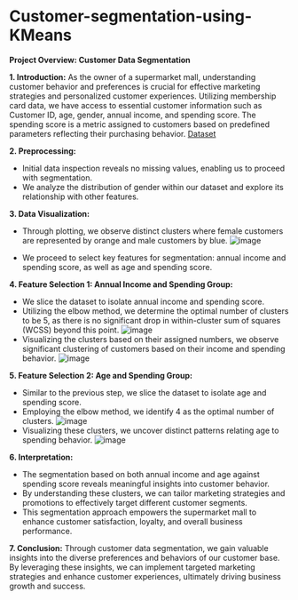 # Customer-segmentation-using-KMeans

**Project Overview: Customer Data Segmentation**

**1. Introduction:**
   As the owner of a supermarket mall, understanding customer behavior and preferences is crucial for effective marketing strategies and personalized customer experiences. Utilizing membership card data, we have access to essential customer information such as Customer ID, age, gender, annual income, and spending score. The spending score is a metric assigned to customers based on predefined parameters reflecting their purchasing behavior. [Dataset]([url](https://www.kaggle.com/datasets/vjchoudhary7/customer-segmentation-tutorial-in-python/data))

**2. Preprocessing:**
   - Initial data inspection reveals no missing values, enabling us to proceed with segmentation.
   - We analyze the distribution of gender within our dataset and explore its relationship with other features.

**3. Data Visualization:**
   - Through plotting, we observe distinct clusters where female customers are represented by orange and male customers by blue.
     ![image](https://github.com/sudikshaacharya1/Customer-segmentation-using-KMeans/assets/138321124/d544a9f5-4b18-4a33-98b1-fad1ed162376)

   - We proceed to select key features for segmentation: annual income and spending score, as well as age and spending score.

**4. Feature Selection 1: Annual Income and Spending Group:**
   - We slice the dataset to isolate annual income and spending score.
   - Utilizing the elbow method, we determine the optimal number of clusters to be 5, as there is no significant drop in within-cluster sum of squares (WCSS) beyond this point.
     ![image](https://github.com/sudikshaacharya1/Customer-segmentation-using-KMeans/assets/138321124/3fc4e35e-96c4-4950-adbc-e1bf82ac0c56)
   - Visualizing the clusters based on their assigned numbers, we observe significant clustering of customers based on their income and spending behavior.
     ![image](https://github.com/sudikshaacharya1/Customer-segmentation-using-KMeans/assets/138321124/4565bcf4-3aee-4cb0-a67f-5e1b5d68d7a9)


**5. Feature Selection 2: Age and Spending Group:**
   - Similar to the previous step, we slice the dataset to isolate age and spending score.
   - Employing the elbow method, we identify 4 as the optimal number of clusters.
     ![image](https://github.com/sudikshaacharya1/Customer-segmentation-using-KMeans/assets/138321124/6cf8471f-c09d-4961-aff4-35bef3fd0618)
   - Visualizing these clusters, we uncover distinct patterns relating age to spending behavior.
     ![image](https://github.com/sudikshaacharya1/Customer-segmentation-using-KMeans/assets/138321124/808f0d2a-148d-4776-bd0c-8fe421f7a46e)


**6. Interpretation:**
   - The segmentation based on both annual income and age against spending score reveals meaningful insights into customer behavior.
   - By understanding these clusters, we can tailor marketing strategies and promotions to effectively target different customer segments.
   - This segmentation approach empowers the supermarket mall to enhance customer satisfaction, loyalty, and overall business performance.

**7. Conclusion:**
   Through customer data segmentation, we gain valuable insights into the diverse preferences and behaviors of our customer base. By leveraging these insights, we can implement targeted marketing strategies and enhance customer experiences, ultimately driving business growth and success.
